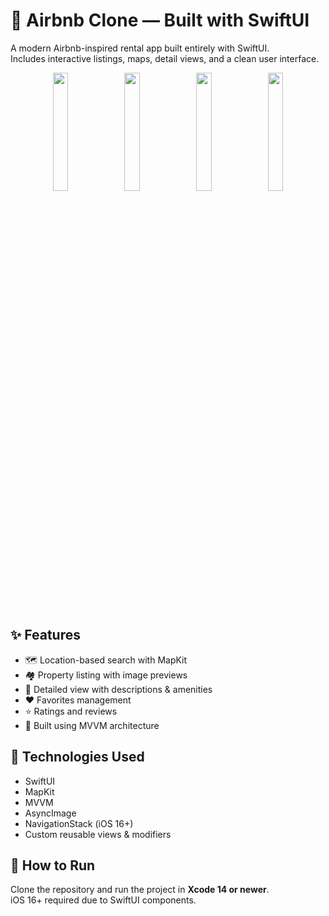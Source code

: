 # 🏡 Airbnb Clone — Built with SwiftUI

A modern Airbnb-inspired rental app built entirely with SwiftUI.  
Includes interactive listings, maps, detail views, and a clean user interface.
<p align="center">
  <img src="https://github.com/user-attachments/assets/03c3a7fd-f4a7-4be6-8e2e-63c2a91ab09d" width="22%" />
  <img src="https://github.com/user-attachments/assets/e6778409-2d7c-407f-9cbb-8001e9d640da" width="22%" />
  <img src="https://github.com/user-attachments/assets/39f5a78a-5f92-4ef6-bef3-55366c54725f" width="22%" />
  <img src="https://github.com/user-attachments/assets/bbeeb7b1-ae9f-417e-8612-c4908e43ff1f" width="22%" />
</p>


## ✨ Features

- 🗺 Location-based search with MapKit
- 🏘 Property listing with image previews
- 📄 Detailed view with descriptions & amenities
- ❤️ Favorites management
- ⭐️ Ratings and reviews
- 📱 Built using MVVM architecture

## 🔧 Technologies Used

- SwiftUI
- MapKit
- MVVM
- AsyncImage
- NavigationStack (iOS 16+)
- Custom reusable views & modifiers

## 🚀 How to Run

Clone the repository and run the project in **Xcode 14 or newer**.  
iOS 16+ required due to SwiftUI components.

